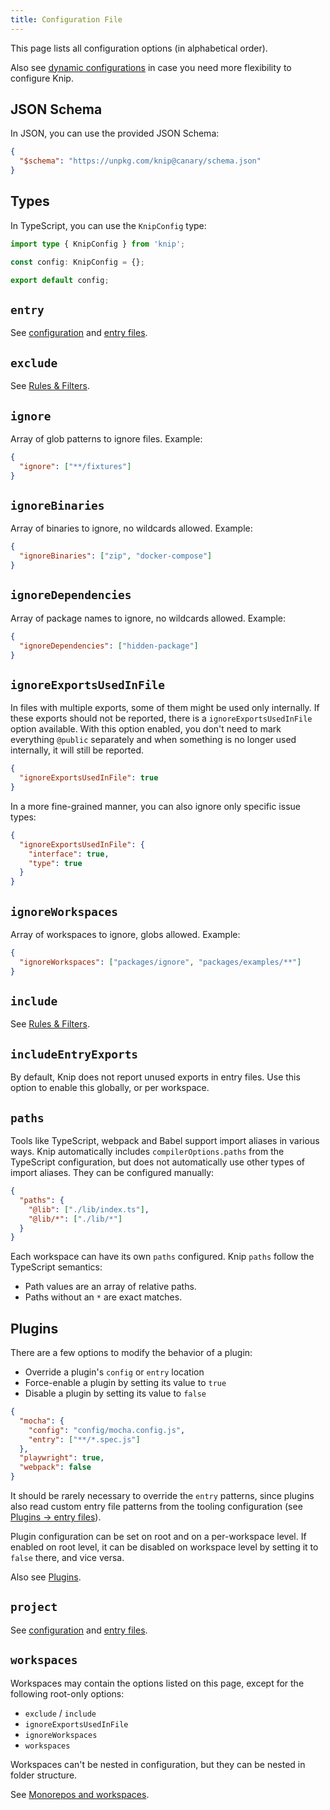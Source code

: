 ```yaml
---
title: Configuration File
---
```


This page lists all configuration options (in alphabetical order).

Also see [dynamic configurations](../reference/dynamic-configuration.mdx) in
case you need more flexibility to configure Knip.

## JSON Schema

In JSON, you can use the provided JSON Schema:

```json title="knip.json"
{
  "$schema": "https://unpkg.com/knip@canary/schema.json"
}
```

## Types

In TypeScript, you can use the `KnipConfig` type:

```ts title="knip.ts"
import type { KnipConfig } from 'knip';

const config: KnipConfig = {};

export default config;
```

## `entry`

See [configuration][1] and [entry files][2].

## `exclude`

See [Rules & Filters][3].

## `ignore`

Array of glob patterns to ignore files. Example:

```json title="knip.json"
{
  "ignore": ["**/fixtures"]
}
```

## `ignoreBinaries`

Array of binaries to ignore, no wildcards allowed. Example:

```json title="knip.json"
{
  "ignoreBinaries": ["zip", "docker-compose"]
}
```

## `ignoreDependencies`

Array of package names to ignore, no wildcards allowed. Example:

```json title="knip.json"
{
  "ignoreDependencies": ["hidden-package"]
}
```

## `ignoreExportsUsedInFile`

In files with multiple exports, some of them might be used only internally. If
these exports should not be reported, there is a `ignoreExportsUsedInFile`
option available. With this option enabled, you don't need to mark everything
`@public` separately and when something is no longer used internally, it will
still be reported.

```json title="knip.json"
{
  "ignoreExportsUsedInFile": true
}
```

In a more fine-grained manner, you can also ignore only specific issue types:

```json title="knip.json"
{
  "ignoreExportsUsedInFile": {
    "interface": true,
    "type": true
  }
}
```

## `ignoreWorkspaces`

Array of workspaces to ignore, globs allowed. Example:

```json title="knip.json"
{
  "ignoreWorkspaces": ["packages/ignore", "packages/examples/**"]
}
```

## `include`

See [Rules & Filters][3].

## `includeEntryExports`

By default, Knip does not report unused exports in entry files. Use this option
to enable this globally, or per workspace.

## `paths`

Tools like TypeScript, webpack and Babel support import aliases in various ways.
Knip automatically includes `compilerOptions.paths` from the TypeScript
configuration, but does not automatically use other types of import aliases.
They can be configured manually:

```json title="knip.json"
{
  "paths": {
    "@lib": ["./lib/index.ts"],
    "@lib/*": ["./lib/*"]
  }
}
```

Each workspace can have its own `paths` configured. Knip `paths` follow the
TypeScript semantics:

- Path values are an array of relative paths.
- Paths without an `*` are exact matches.

## Plugins

There are a few options to modify the behavior of a plugin:

- Override a plugin's `config` or `entry` location
- Force-enable a plugin by setting its value to `true`
- Disable a plugin by setting its value to `false`

```json title="knip.json"
{
  "mocha": {
    "config": "config/mocha.config.js",
    "entry": ["**/*.spec.js"]
  },
  "playwright": true,
  "webpack": false
}
```

It should be rarely necessary to override the `entry` patterns, since plugins
also read custom entry file patterns from the tooling configuration (see
[Plugins → entry files][4]).

Plugin configuration can be set on root and on a per-workspace level. If enabled
on root level, it can be disabled on workspace level by setting it to `false`
there, and vice versa.

Also see [Plugins][5].

## `project`

See [configuration][1] and [entry files][2].

## `workspaces`

Workspaces may contain the options listed on this page, except for the following
root-only options:

- `exclude` / `include`
- `ignoreExportsUsedInFile`
- `ignoreWorkspaces`
- `workspaces`

Workspaces can't be nested in configuration, but they can be nested in folder
structure.

See [Monorepos and workspaces][6].

[1]: ../overview/configuration.md
[2]: ../explanations/entry-files.md
[3]: ../features/rules-and-filters.md#filters
[4]: ../explanations/plugins.md#entry-files
[5]: ../explanations/plugins.md
[6]: ../features/monorepos-and-workspaces.md
